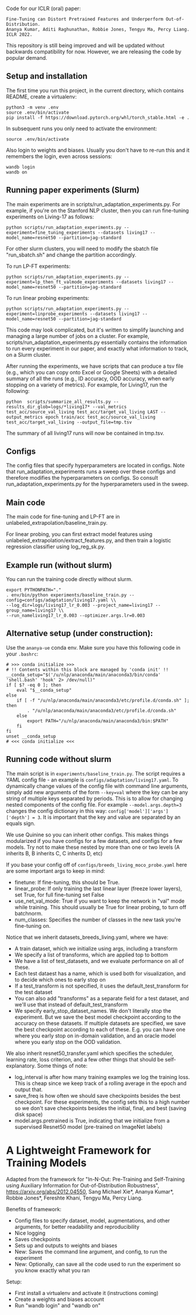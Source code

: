 Code for our ICLR (oral) paper:

```
Fine-Tuning can Distort Pretrained Features and Underperform Out-of-Distribution. 
Ananya Kumar, Aditi Raghunathan, Robbie Jones, Tengyu Ma, Percy Liang. ICLR 2022.
```


This repository is still being improved and will be updated without backwards compatibility for now. However, we are releasing the code by popular demand.

## Setup and installation

The first time you run this project, in the current directory, which contains README, create a virtualenv:
```
python3 -m venv .env
source .env/bin/activate
pip install -f https://download.pytorch.org/whl/torch_stable.html -e .
```
In subsequent runs you only need to activate the environment:
```
source .env/bin/activate
```

Also login to weights and biases. Usually you don't have to re-run this and it remembers the login, even across sessions:
```
wandb login
wandb on
```

## Running paper experiments (Slurm)

The main experiments are in scripts/run_adaptation_experiments.py. For example, if you're on the Stanford NLP cluster, then you can run fine-tuning experiments on Living-17 as follows:

```
python scripts/run_adaptation_experiments.py --experiment=fine_tuning_experiments --datasets living17 --model_name=resnet50 --partition=jag-standard
```

For other slurm clusters, you will need to modify the sbatch file "run_sbatch.sh" and change the partition accordingly.

To run LP-FT experiments:

```
python scripts/run_adaptation_experiments.py --experiment=lp_then_ft_valmode_experiments --datasets living17 --model_name=resnet50 --partition=jag-standard
```

To run linear probing experiments:

```
python scripts/run_adaptation_experiments.py --experiment=linprobe_experiments --datasets living17 --model_name=resnet50 --partition=jag-standard
```

This code may look complicated, but it's written to simplify launching and managing a large number of jobs on a cluster.
For example, scripts/run_adaptation_experiments.py essentially contains the information to run every experiment in our paper, and exactly what information to track, on a Slurm cluster.

After running the experiments, we have scripts that can produce a tsv file (e.g., which you can copy onto Excel or Google Sheets) with a detailed summary of all the runs (e.g., ID accuracy, OOD accuracy, when early stopping on a variety of metrics). For example, for Living17, run the following:

```
python  scripts/summarize_all_results.py --results_dir_glob=logs/*living17* --val_metrics test_acc/source_val_living test_acc/target_val_living LAST --output_metrics epoch train/acc test_acc/source_val_living test_acc/target_val_living --output_file=tmp.tsv 
```

The summary of all living17 runs will now be contained in tmp.tsv.

## Configs

The config files that specify hyperparameters are located in configs. Note that run_adaptation_experiments runs a sweep over these configs and therefore modifies the hyperparameters on configs. So consult run_adaptation_experiments.py for the hyperparameters used in the sweep.

## Main code

The main code for fine-tuning and LP-FT are in unlabeled_extrapolation/baseline_train.py.

For linear probing, you can first extract model features using unlabeled_extrapolation/extract_features.py, and then train a logistic regression classifier using log_reg_sk.py.

## Example run (without slurm)

You can run the training code directly without slurm.

```
export PYTHONPATH="."
. env/bin/python experiments/baseline_train.py --config=configs/adaptation/living17.yaml \\
--log_dir=logs/living17_lr_0.003 --project_name=living17 --group_name=living17 \\
--run_nameliving17_lr_0.003 --optimizer.args.lr=0.003
```

## Alternative setup (under construction): 
Use the `ananya-ue` conda env. Make sure you have this following code in your `.bashrc`:
```
# >>> conda initialize >>>
# !! Contents within this block are managed by 'conda init' !!
__conda_setup="$('/u/nlp/anaconda/main/anaconda3/bin/conda' 'shell.bash' 'hook' 2> /dev/null)"
if [ $? -eq 0 ]; then
    eval "$__conda_setup"
else
    if [ -f "/u/nlp/anaconda/main/anaconda3/etc/profile.d/conda.sh" ]; then
        . "/u/nlp/anaconda/main/anaconda3/etc/profile.d/conda.sh"
    else
        export PATH="/u/nlp/anaconda/main/anaconda3/bin:$PATH"
    fi
fi
unset __conda_setup
# <<< conda initialize <<<
```

## Running code without slurm

The main script is in `experiments/baseline_train.py`. The script requires a YAML config
file - an example is `configs/adaptation/living17.yaml`.
To dynamically change values of the config file with command line arguments,
simply add new arguments of the form `--key=val` where the key can be any
string of multiple keys separated by periods. This is to allow for changing
nested components of the config file. For example `--model.args.depth=3` changes
the config dictionary in this way: `config['model']['args']['depth'] = 3`.
It is important that the key and value are separated by an equals sign.

We use Quinine so you can inherit other configs.
This makes things modularized if you have configs for a few datasets, and configs for a few models.
Try not to make these nested by more than one or two levels
(A inherits B, B inherits C, C inherits D, etc)

If you base your config off of `configs/breeds_living_moco_probe.yaml` here are some important
args to keep in mind:
- finetune: If fine-tuning, this should be True.
- linear_probe: If only training the last linear layer (freeze lower layers), set True, for full fine-tuning set False
- use_net_val_mode: True if you want to keep the network in "val" mode while training. This should usually be True for linear probing, to turn off batchnorm.
- num_classes: Specifies the number of classes in the new task you're fine-tuning on.

Notice that we inherit datasets_breeds_living.yaml, where we have:
- A train dataset, which we initialize using args, including a transform
- We specify a list of transforms, which are applied top to bottom
- We have a list of test_datasets, and we evaluate performance on all of these.
- Each test dataest has a name, which is used both for visualization, and to decide which ones to early stop on
- If a test_transform is not specified, it uses the default_test_transform for the test dataset
- You can also add "transforms" as a separate field for a test dataset, and we'll use that instead of default_test_transform
- We specify early_stop_dataset_names. We don't literally stop the experiment. But we save the best model checkpoint according to the accuracy on these datasets. If multiple datasets are specified, we save the best checkpoint according to each of these. E.g. you can have one where you early stop on in-domain validation, and an oracle model where you early stop on the OOD validation.

We also inherit resnet50_transfer.yaml which specifies the scheduler, learning rate, loss criterion, and a few other things that should be self-explanatory. Some things of note:
- log_interval is after how many training examples we log the training loss. This is cheap since we keep track of a rolling average in the epoch and output that.
- save_freq is how often we should save checkpoints besides the best checkpoint. For these experiments, the config sets this to a high number so we don't save checkpoints besides the initial, final, and best (saving disk space)
- model.args.pretrained is True, indicating that we initialize from a supervised Resnet50 model (pre-trained on ImageNet labels)

# A Lightweight Framework for Training Models

Adapted from the framework for "In-N-Out: Pre-Training and Self-Training using Auxiliary Information for Out-of-Distribution Robustness", 
https://arxiv.org/abs/2012.04550, Sang Michael Xie*, Ananya Kumar*, Robbie Jones*, Fereshte Khani, Tengyu Ma, Percy Liang.

Benefits of framework:
- Config files to specify dataset, model, augmentations, and other arguments, for better readability and reproducibility
- Nice logging
- Saves checkpoints
- Sets up and outputs to weights and biases
- New: Saves the command line argument, and config, to run the experiment
- New: Optionally, can save all the code used to run the experiment so you know exactly what you ran

Setup:
- First install a virtualenv and activate it (instructions coming)
- Create a weights and biases account
- Run "wandb login" and "wandb on"

